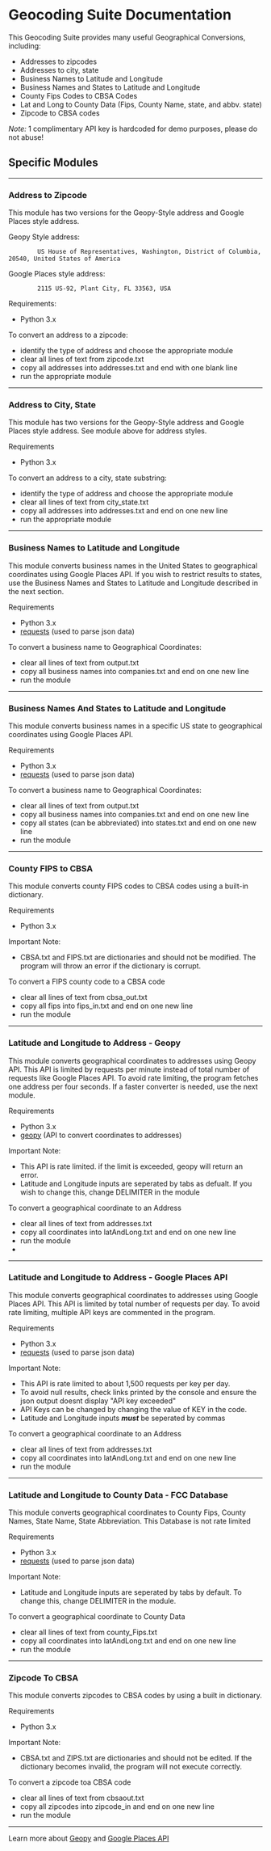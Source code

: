 # Geocoding Suite Documentation
This Geocoding Suite provides many useful Geographical Conversions, including:

 * Addresses to zipcodes
 * Addresses to city, state
 * Business Names to Latitude and Longitude
 * Business Names and States to Latitude and Longitude
 * County Fips Codes to CBSA Codes
 * Lat and Long to County Data (Fips, County Name, state, and abbv. state)
 * Zipcode to CBSA codes

*Note:* 1 complimentary API key is hardcoded for demo purposes, please do not abuse!

##	Specific Modules
***

### Address to Zipcode
This module has two versions for the Geopy-Style address and Google Places style address.

Geopy Style address:

			US House of Representatives, Washington, District of Columbia, 20540, United States of America

Google Places style address:

			2115 US-92, Plant City, FL 33563, USA


Requirements:

* Python 3.x

To convert an address to a zipcode:

* identify the type of address and choose the appropriate module
* clear all lines of text from zipcode.txt
* copy all addresses into addresses.txt and end with one blank line
* run the appropriate module

***

### Address to City, State
This module has two versions for the Geopy-Style address and Google Places style address. See module above for address styles.

Requirements
* Python 3.x

To convert an address to a city, state substring:
* identify the type of address and choose the appropriate module
* clear all lines of text from city_state.txt
* copy all addresses into addresses.txt
 and end on one new line
* run the appropriate module

***

### Business Names to Latitude and Longitude
This module converts business names in the United States to geographical coordinates using Google Places API. If you wish to restrict results to states, use the Business Names and States to Latitude and Longitude described in the next section.

Requirements

* Python 3.x
* [requests](http://docs.python-requests.org/en/master/) (used to parse json data)

To convert a business name to Geographical Coordinates:
* clear all lines of text from output.txt
* copy all business names into companies.txt and end on one new line
* run the module

***

### Business Names And States to Latitude and Longitude
This module converts business names in a specific US state to geographical coordinates using Google Places API.

Requirements

* Python 3.x
* [requests](http://docs.python-requests.org/en/master/) (used to parse json data)

To convert a business name to Geographical Coordinates:
* clear all lines of text from output.txt
* copy all business names into companies.txt and end on one new line
* copy all states (can be abbreviated) into states.txt and end on one new line
* run the module

***

### County FIPS to CBSA
This module converts county FIPS codes to CBSA codes using a built-in dictionary.

Requirements

* Python 3.x

Important Note:
* CBSA.txt and FIPS.txt are dictionaries and should not be modified. The program will throw an error if the dictionary is corrupt.

To convert a FIPS county code to a CBSA code
* clear all lines of text from cbsa_out.txt
* copy all fips into fips_in.txt and end on one new line
* run the module

***

### Latitude and Longitude to Address - Geopy
This module converts geographical coordinates to addresses using Geopy API. This API is limited by requests per minute instead of total number of requests like Google Places API. To avoid rate limiting, the program fetches one address per four seconds. If a faster converter is needed, use the next module.

Requirements

* Python 3.x
* [geopy](https://pypi.python.org/pypi/geopy) (API to convert coordinates to addresses)

Important Note:
* This API is rate limited. if the limit is exceeded, geopy will return an error.  
* Latitude and Longitude inputs are seperated by tabs as defualt. If you wish to change this, change DELIMITER in the module

To convert a geographical coordinate to an Address
* clear all lines of text from addresses.txt
* copy all coordinates into latAndLong.txt and end on one new line
* run the module
*

***

### Latitude and Longitude to Address - Google Places API
This module converts geographical coordinates to addresses using Google Places API. This API is limited by total number of requests per day. To avoid rate limiting, multiple API keys are commented in the program.

Requirements

* Python 3.x
* [requests](http://docs.python-requests.org/en/master/) (used to parse json data)

Important Note:
* This API is rate limited to about 1,500 requests per key per day.
* To avoid null results, check links printed by the console and ensure the json output doesnt display "API key exceeded"
* API Keys can be changed by changing the value of KEY in the code.  
* Latitude and Longitude inputs ***must*** be seperated by commas

To convert a geographical coordinate to an Address
* clear all lines of text from addresses.txt
* copy all coordinates into latAndLong.txt and end on one new line
* run the module

***

### Latitude and Longitude to County Data - FCC Database
This module converts geographical coordinates to County Fips, County Names, State Name, State Abbreviation. This Database is not rate limited

Requirements

* Python 3.x
* [requests](http://docs.python-requests.org/en/master/) (used to parse json data)

Important Note:  
* Latitude and Longitude inputs are seperated by tabs by default. To change this, change DELIMITER in the module.

To convert a geographical coordinate to County Data
* clear all lines of text from county_Fips.txt
* copy all coordinates into latAndLong.txt and end on one new line
* run the module

***

### Zipcode To CBSA
This module converts zipcodes to CBSA codes by using a built in dictionary.

Requirements

* Python 3.x


Important Note:  
* CBSA.txt and ZIPS.txt are dictionaries and should not be edited. If the dictionary becomes invalid, the program will not execute correctly.

To convert a zipcode toa CBSA code
* clear all lines of text from cbsaout.txt
* copy all zipcodes into zipcode_in and end on one new line
* run the module

***
Learn more about [Geopy](https://geopy.readthedocs.io/en/1.10.0/) and [Google Places API](https://developers.google.com/places/web-service/search)
